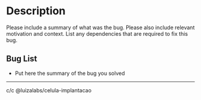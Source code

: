 # Description

Please include a summary of what was the bug. Please also include relevant motivation and context. List any dependencies that are required to fix this bug.

## Bug List

- Put here the summary of the bug you solved

---

c/c @luizalabs/celula\-implantacao